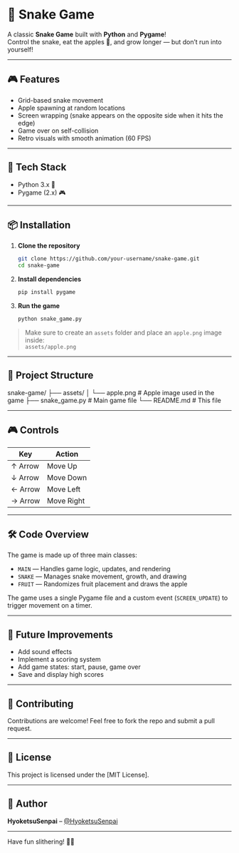 # 🐍 Snake Game

A classic **Snake Game** built with **Python** and **Pygame**!  
Control the snake, eat the apples 🍎, and grow longer — but don’t run into yourself!

---

## 🎮 Features

- Grid-based snake movement  
- Apple spawning at random locations  
- Screen wrapping (snake appears on the opposite side when it hits the edge)  
- Game over on self-collision  
- Retro visuals with smooth animation (60 FPS)

---

## 🧰 Tech Stack

- Python 3.x 🐍  
- Pygame (2.x) 🎮

---

## 📦 Installation

1. **Clone the repository**
    ```bash
    git clone https://github.com/your-username/snake-game.git
    cd snake-game
    ```

2. **Install dependencies**
    ```bash
    pip install pygame
    ```

3. **Run the game**
    ```bash
    python snake_game.py
    ```

> Make sure to create an `assets` folder and place an `apple.png` image inside:  
> `assets/apple.png`

---

## 📁 Project Structure
snake-game/
├── assets/
│ └── apple.png # Apple image used in the game
├── snake_game.py # Main game file
└── README.md # This file


---

## 🎮 Controls

| Key        | Action     |
|------------|------------|
| ↑ Arrow    | Move Up    |
| ↓ Arrow    | Move Down  |
| ← Arrow    | Move Left  |
| → Arrow    | Move Right |

---

## 🛠️ Code Overview

The game is made up of three main classes:

- `MAIN` — Handles game logic, updates, and rendering  
- `SNAKE` — Manages snake movement, growth, and drawing  
- `FRUIT` — Randomizes fruit placement and draws the apple

The game uses a single Pygame file and a custom event (`SCREEN_UPDATE`) to trigger movement on a timer.

---

## 🧠 Future Improvements

- Add sound effects  
- Implement a scoring system  
- Add game states: start, pause, game over  
- Save and display high scores

---

## 🤝 Contributing

Contributions are welcome! Feel free to fork the repo and submit a pull request.  

---

## 📝 License

This project is licensed under the [MIT License].

---

## 🚀 Author

**HyoketsuSenpai** – [@HyoketsuSenpai](https://github.com/HyoketsuSenpai)

---

Have fun slithering! 🍎🐍
